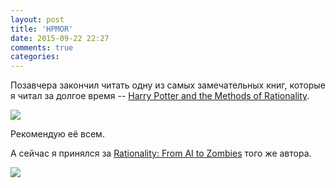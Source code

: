 ```yaml
---
layout: post
title: 'HPMOR'
date: 2015-09-22 22:27
comments: true
categories: 
---
```

Позавчера закончил читать одну из самых замечательных книг, которые я читал за долгое время -- [Harry Potter and the Methods of Rationality](http://hpmor.com/).

![](http://hpmor.com/snap-cover-small.jpg)

Рекомендую её всем.

А сейчас я принялся за [Rationality: From AI to Zombies](https://intelligence.org/rationality-ai-zombies/) того же автора.

![](https://intelligence.org/wp-content/uploads/2015/03/Rationality-Angled-Cover-Web.jpg)
